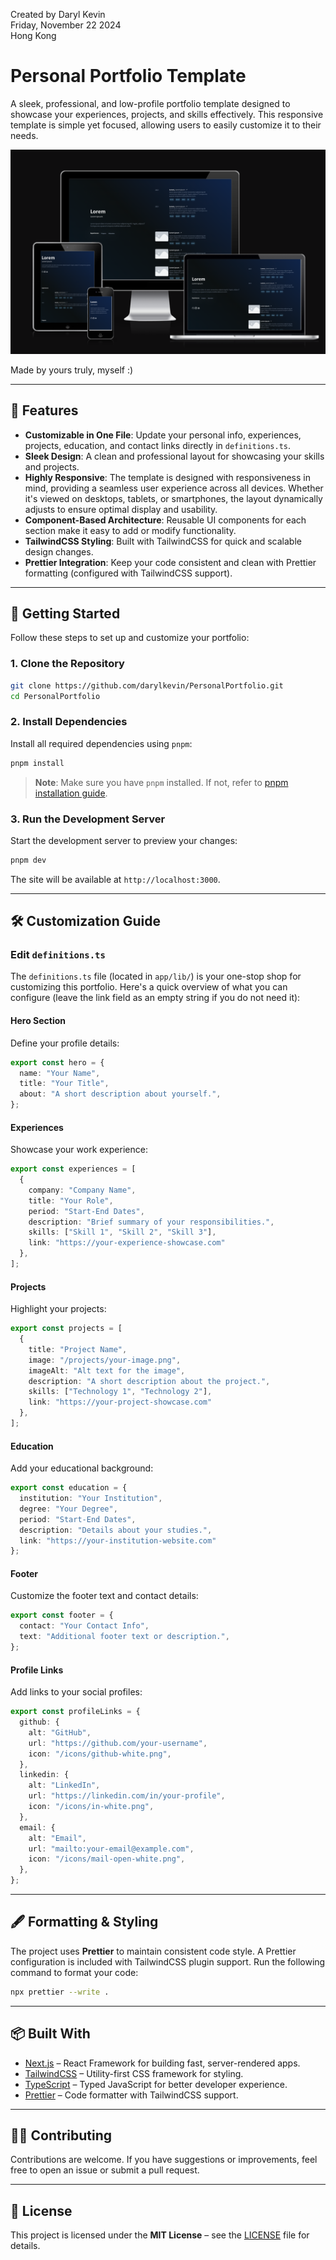 Created by Daryl Kevin \
Friday, November 22 2024 \
Hong Kong

# Personal Portfolio Template

A sleek, professional, and low-profile portfolio template designed to showcase your experiences, projects, and skills effectively. This responsive template is simple yet focused, allowing users to easily customize it to their needs.

![responsive-mockups](./public/screenshots/responsive.png)

Made by yours truly, myself :)

---

## 🌟 Features

- **Customizable in One File**: Update your personal info, experiences, projects, education, and contact links directly in `definitions.ts`.
- **Sleek Design**: A clean and professional layout for showcasing your skills and projects.
- **Highly Responsive**: The template is designed with responsiveness in mind, providing a seamless user experience across all devices. Whether it's viewed on desktops, tablets, or smartphones, the layout dynamically adjusts to ensure optimal display and usability.
- **Component-Based Architecture**: Reusable UI components for each section make it easy to add or modify functionality.
- **TailwindCSS Styling**: Built with TailwindCSS for quick and scalable design changes.
- **Prettier Integration**: Keep your code consistent and clean with Prettier formatting (configured with TailwindCSS support).

---

## 🚀 Getting Started

Follow these steps to set up and customize your portfolio:

### 1. Clone the Repository

```bash
git clone https://github.com/darylkevin/PersonalPortfolio.git
cd PersonalPortfolio
```

### 2. Install Dependencies

Install all required dependencies using `pnpm`:

```bash
pnpm install
```

> **Note**: Make sure you have `pnpm` installed. If not, refer to [pnpm installation guide](https://pnpm.io/installation).

### 3. Run the Development Server

Start the development server to preview your changes:

```bash
pnpm dev
```

The site will be available at `http://localhost:3000`.

---

## 🛠️ Customization Guide

### Edit `definitions.ts`

The `definitions.ts` file (located in `app/lib/`) is your one-stop shop for customizing this portfolio. Here's a quick overview of what you can configure (leave the link field as an empty string if you do not need it):

#### **Hero Section**

Define your profile details:

```typescript
export const hero = {
  name: "Your Name",
  title: "Your Title",
  about: "A short description about yourself.",
};
```

#### **Experiences**

Showcase your work experience:

```typescript
export const experiences = [
  {
    company: "Company Name",
    title: "Your Role",
    period: "Start-End Dates",
    description: "Brief summary of your responsibilities.",
    skills: ["Skill 1", "Skill 2", "Skill 3"],
    link: "https://your-experience-showcase.com"
  },
];
```

#### **Projects**

Highlight your projects:

```typescript
export const projects = [
  {
    title: "Project Name",
    image: "/projects/your-image.png",
    imageAlt: "Alt text for the image",
    description: "A short description about the project.",
    skills: ["Technology 1", "Technology 2"],
    link: "https://your-project-showcase.com"
  },
];
```

#### **Education**

Add your educational background:

```typescript
export const education = {
  institution: "Your Institution",
  degree: "Your Degree",
  period: "Start-End Dates",
  description: "Details about your studies.",
  link: "https://your-institution-website.com"
};
```

#### **Footer**

Customize the footer text and contact details:

```typescript
export const footer = {
  contact: "Your Contact Info",
  text: "Additional footer text or description.",
};
```

#### **Profile Links**

Add links to your social profiles:

```typescript
export const profileLinks = {
  github: {
    alt: "GitHub",
    url: "https://github.com/your-username",
    icon: "/icons/github-white.png",
  },
  linkedin: {
    alt: "LinkedIn",
    url: "https://linkedin.com/in/your-profile",
    icon: "/icons/in-white.png",
  },
  email: {
    alt: "Email",
    url: "mailto:your-email@example.com",
    icon: "/icons/mail-open-white.png",
  },
};
```

---

## 🖋️ Formatting & Styling

The project uses **Prettier** to maintain consistent code style. A Prettier configuration is included with TailwindCSS plugin support. Run the following command to format your code:

```bash
npx prettier --write .
```

---

## 📦 Built With

- [Next.js](https://nextjs.org/) – React Framework for building fast, server-rendered apps.
- [TailwindCSS](https://tailwindcss.com/) – Utility-first CSS framework for styling.
- [TypeScript](https://www.typescriptlang.org/) – Typed JavaScript for better developer experience.
- [Prettier](https://prettier.io/) – Code formatter with TailwindCSS support.

---

## 🧑‍💻 Contributing

Contributions are welcome. If you have suggestions or improvements, feel free to open an issue or submit a pull request.

---

## 📜 License

This project is licensed under the **MIT License** – see the [LICENSE](./LICENSE) file for details.
